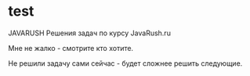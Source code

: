 # test
JAVARUSH
Решения задач по курсу JavaRush.ru

Мне не жалко - смотрите кто хотите.

Не решили задачу сами сейчас - будет сложнее решить следующие.
